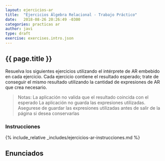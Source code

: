 ```yaml
---
layout: ejercicios-ar
title:  "Ejercicios Álgebra Relacional - Trabajo Práctico"
date:   2018-08-26 20:26:49 -0300
categories: practicas ar
author: javi
type: draft
exercise: exercises.intro.json
---
```


## {{ page.title }}

Resuelva los siguientes ejercicios utilizando el intérprete de AR embebido en cada ejercicio. Cada ejercicio contiene el resultado esperado; trate de conseguir el mismo resultado utilizando la cantidad de expresiones de AR que crea necesario.

> Notas: 
> La aplicación no valida que el resultado coincida con el esperado
> La aplicación no guarda las expresiones utilizadas. Asegurese de guardar las expresiones utilizadas antes de salir de la página si desea conservarlas

### Instrucciones

{% include_relative _includes/ejercicios-ar-instrucciones.md %}

## Enunciados